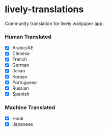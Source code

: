 # lively-translations
Community translation for lively wallpaper app.

### Human Translated
 - [x] Arabic/AE
 - [x] Chinese
 - [x] French
 - [x] German
 - [x] Italian
 - [x] Korean
 - [x] Portuguese
 - [x] Russian 
 - [x] Spanish 

### Machine Translated
 - [x] Hindi
 - [x] Japanese
